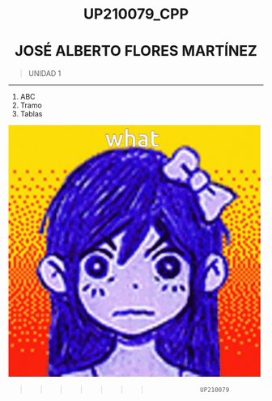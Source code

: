 <center>

# UP210079_CPP
# **JOSÉ ALBERTO FLORES MARTÍNEZ**

</center>

>UNIDAD 1
***  
 1. ABC
 2. Tramo
 3. Tablas
</center>

![AubreyAngry](./img/aungry.gif "AubreyAngry")

</center>

>>>>>>>                   UP210079